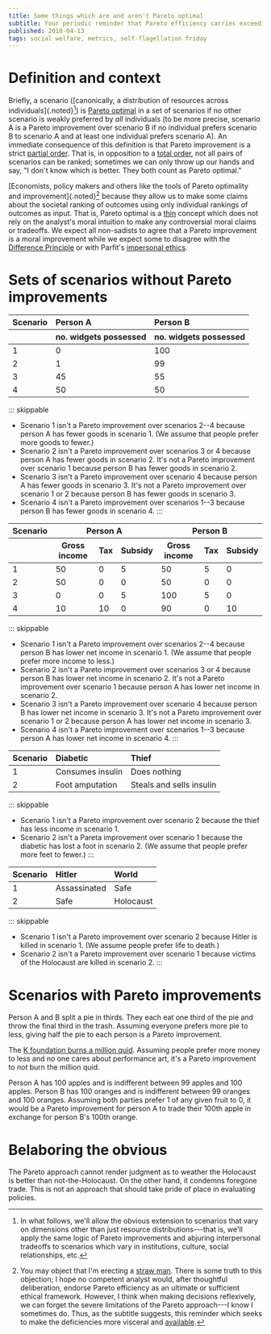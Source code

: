 ```yaml
---
title: Some things which are and aren't Pareto optimal
subtitle: Your periodic reminder that Pareto efficiency carries exceedingly little normative weight
published: 2018-04-13
tags: social welfare, metrics, self-flagellation friday
---
```


# Definition and context

Briefly, a scenario ([canonically, a distribution of resources across individuals]{.noted}[^generalize]) is [Pareto optimal](https://en.wikipedia.org/wiki/Pareto_efficiency) in a set of scenarios if no other scenario is weakly preferred by _all_ individuals (to be more precise, scenario A is a Pareto improvement over scenario B if no individual prefers scenario B to scenario A and at least one individual prefers scenario A). An immediate consequence of this definition is that Pareto improvement is a strict [partial order](https://en.wikipedia.org/wiki/Partially_ordered_set). That is, in opposition to a [total order](https://en.wikipedia.org/wiki/Total_order), not all pairs of scenarios can be ranked; sometimes we can only throw up our hands and say, "I don't know which is better. They both count as Pareto optimal."

[Economists, policy makers and others like the tools of Pareto optimality and improvement]{.noted}[^strawman] because they allow us to make some claims about the societal ranking of outcomes using only individual rankings of outcomes as input. That is, Pareto optimal is a [thin](https://plato.stanford.edu/entries/thick-ethical-concepts/) concept which does not rely on the analyst's moral intuition to make any controversial moral claims or tradeoffs. We expect all non-sadists to agree that a Pareto improvement is a moral improvement while we expect some to disagree with the [Difference Principle](https://en.wikipedia.org/wiki/Justice_as_Fairness#Difference_principle) or with Parfit's [impersonal ethics](https://plato.stanford.edu/entries/identity-ethics/#IdeNorEth).

# Sets of scenarios without Pareto improvements

<table>
<thead>
<tr><th>Scenario</th><th style="text-align: left;">Person A</th><th style="text-align: left;">Person B</th></tr>
<tr><th></th><th>no. widgets possessed</th><th>no. widgets possessed</th></tr>
</thead>
<tbody>
<tr><td>1</td><td>0</td><td>100</td></tr>
<tr><td>2</td><td>1</td><td>99</td></tr>
<tr><td>3</td><td>45</td><td>55</td></tr>
<tr><td>4</td><td>50</td><td>50</td></tr>
</tbody>
</table>

::: skippable
- Scenario 1 isn't a Pareto improvement over scenarios 2--4 because person A has fewer goods in scenario 1. (We assume that people prefer more goods to fewer.)
- Scenario 2 isn't a Pareto improvement over scenarios 3 or 4 because person A has fewer goods in scenario 2. It's not a Pareto improvement over scenario 1 because person B has fewer goods in scenario 2.
- Scenario 3 isn't a Pareto improvement over scenario 4 because person A has fewer goods in scenario 3. It's not a Pareto improvement over scenario 1 or 2 because person B has fewer goods in scenario 3.
- Scenario 4 isn't a Pareto improvement over scenarios 1--3 because person B has fewer goods in scenario 4.
:::

<!--more-->

<table>
<thead>
<tr><th>Scenario</th><th colspan="3">Person A</th><th colspan="3">Person B</th></tr>
<tr><th></th><th>Gross income</th><th>Tax</th><th>Subsidy</th><th>Gross income</th><th>Tax</th><th>Subsidy</th></tr>
</thead>
<tbody>
<tr><td>1</td><td>50</td><td>0</td><td>5</td><td>50</td><td>5</td><td>0</td></tr>
<tr><td>2</td><td>50</td><td>0</td><td>0</td><td>50</td><td>0</td><td>0</td></tr>
<tr><td>3</td><td>0</td><td>0</td><td>5</td><td>100</td><td>5</td><td>0</td></tr>
<tr><td>4</td><td>10</td><td>10</td><td>0</td><td>90</td><td>0</td><td>10</td></tr>
</tbody>
</table>

::: skippable
- Scenario 1 isn't a Pareto improvement over scenarios 2--4 because person B has lower net income in scenario 1. (We assume that people prefer more income to less.)
- Scenario 2 isn't a Pareto improvement over scenarios 3 or 4 because person B has lower net income in scenario 2. It's not a Pareto improvement over scenario 1 because person A has lower net income in scenario 2.
- Scenario 3 isn't a Pareto improvement over scenario 4 because person B has lower net income in scenario 3. It's not a Pareto improvement over scenario 1 or 2 because person A has lower net income in scenario 3.
- Scenario 4 isn't a Pareto improvement over scenarios 1--3 because person A has lower net income in scenario 4.
:::

| Scenario | Diabetic         | Thief                    |
|:---------|:-----------------|:-------------------------|
|        1 | Consumes insulin | Does nothing             |
|        2 | Foot amputation  | Steals and sells insulin |

::: skippable
- Scenario 1 isn't a Pareto improvement over scenario 2 because the thief has less income in scenario 1.
- Scenario 2 isn't a Pareta improvement over scenario 1 because the diabetic has lost a foot in scenario 2. (We assume that people prefer more feet to fewer.)
:::

| Scenario | Hitler       | World     |
|:---------|:-------------|:----------|
|        1 | Assassinated | Safe      |
|        2 | Safe         | Holocaust |

::: skippable
- Scenario 1 isn't a Pareto improvement over scenario 2 because Hitler is killed in scenario 1. (We assume people prefer life to death.)
- Scenario 2 isn't a Pareto improvement over scenario 1 because victims of the Holocaust are killed in scenario 2.
:::

# Scenarios with Pareto improvements

Person A and B split a pie in thirds. They each eat one third of the pie and throw the final third in the trash. Assuming everyone prefers more pie to less, giving half the pie to each person is a Pareto improvement.

The [K foundation burns a million quid](https://en.wikipedia.org/wiki/K_Foundation_Burn_a_Million_Quid). Assuming people prefer more money to less and no one cares about performance art, it's a Pareto improvement to _not_ burn the million quid.

Person A has 100 apples and is indifferent between 99 apples and 100 apples. Person B has 100 oranges and is indifferent between 99 oranges and 100 oranges. Assuming both parties prefer 1 of any given fruit to 0, it would be a Pareto improvement for person A to trade their 100th apple in exchange for person B's 100th orange.

# Belaboring the obvious

The Pareto approach cannot render judgment as to weather the Holocaust is better than not-the-Holocaust. On the other hand, it condemns foregone trade. This is not an approach that should take pride of place in evaluating policies.

[^generalize]: In what follows, we'll allow the obvious extension to scenarios that vary on dimensions other than just resource distributions---that is, we'll apply the same logic of Pareto improvements and abjuring interpersonal tradeoffs to scenarios which vary in institutions, culture, social relationships, etc.

[^strawman]: You may object that I'm erecting a [straw man](https://en.wikipedia.org/wiki/Straw_man). There is some truth to this objection; I hope no competent analyst would, after thoughtful deliberation, endorse Pareto efficiency as an ultimate or sufficient ethical framework. However, I think when making decisions reflexively, we can forget the severe limitations of the Pareto approach---I know I sometimes do. Thus, as the subtitle suggests, this reminder which seeks to make the deficiencies more visceral and [available](https://en.wikipedia.org/wiki/Availability_heuristic).
